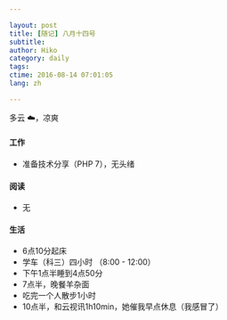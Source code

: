 ```yaml
---

layout: post  
title: [随记] 八月十四号  
subtitle:   
author: Hiko  
category: daily
tags:   
ctime: 2016-08-14 07:01:05  
lang: zh  

---
```


多云 ☁️，凉爽

#### 工作

- 准备技术分享（PHP 7），无头绪

#### 阅读

- 无


#### 生活

- 6点10分起床
- 学车（科三）四小时 （8:00 - 12:00）
- 下午1点半睡到4点50分
- 7点半，晚餐羊杂面
- 吃完一个人散步1小时
- 10点半，和云视讯1h10min，她催我早点休息（我感冒了）